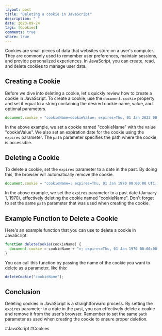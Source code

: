 ```yaml
---
layout: post
title: "Deleting a cookie in JavaScript"
description: " "
date: 2023-09-24
tags: [Cookies]
comments: true
share: true
---
```


Cookies are small pieces of data that websites store on a user's computer. They are commonly used to remember user preferences, maintain sessions, and provide personalized experiences. In JavaScript, you can create, read, and delete cookies to manage user data.

## Creating a Cookie

Before we dive into deleting a cookie, let's quickly review how to create a cookie in JavaScript. To create a cookie, use the `document.cookie` property and set it equal to a string containing the desired cookie name, value, and optional parameters.

```javascript
document.cookie = "cookieName=cookieValue; expires=Thu, 01 Jan 2023 00:00:00 UTC; path=/;"
```

In the above example, we set a cookie named "cookieName" with the value "cookieValue". We also set an expiration date for the cookie using the `expires` parameter. The `path` parameter specifies the path where the cookie is accessible.

## Deleting a Cookie

To delete a cookie, set the `expires` parameter to a date in the past. By doing this, the browser will automatically remove the cookie.

```javascript
document.cookie = "cookieName=; expires=Thu, 01 Jan 1970 00:00:00 UTC; path=/;"
```

In the above example, we set the `expires` parameter to a past date (January 1, 1970), effectively deleting the cookie named "cookieName". Don't forget to set the same `path` parameter that was used when creating the cookie.

## Example Function to Delete a Cookie

Here's an example function that you can use to delete a cookie in JavaScript:

```javascript
function deleteCookie(cookieName) {
  document.cookie = cookieName + "=; expires=Thu, 01 Jan 1970 00:00:00 UTC; path=/;";
}
```

You can call this function by passing the name of the cookie you want to delete as a parameter, like this:

```javascript
deleteCookie("cookieName");
```

## Conclusion

Deleting cookies in JavaScript is a straightforward process. By setting the `expires` parameter to a date in the past, you can effectively delete a cookie and remove it from the user's browser. Remember to set the same `path` parameter as used when creating the cookie to ensure proper deletion.

#JavaScript #Cookies
